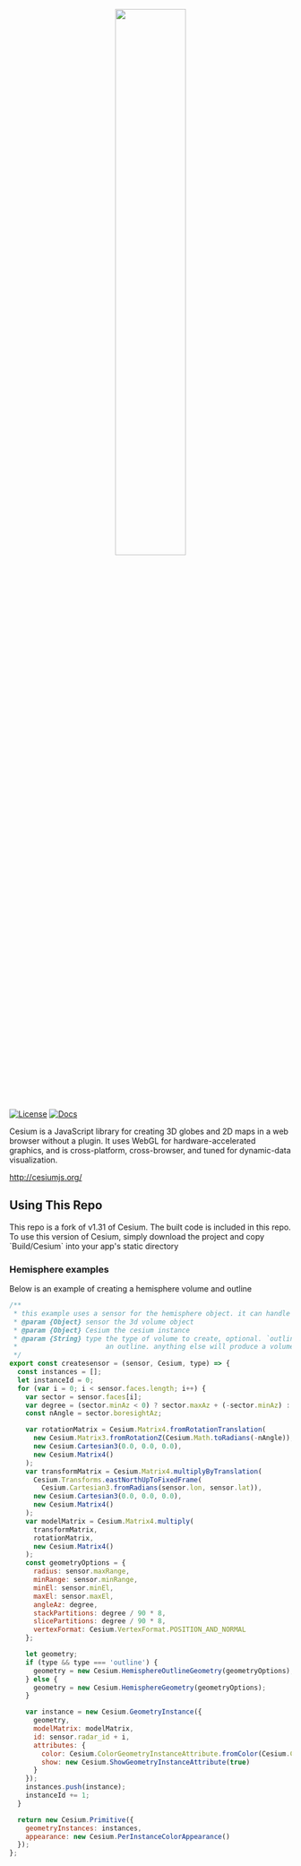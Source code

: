 <p align="center">
<img src="https://github.com/AnalyticalGraphicsInc/cesium/wiki/logos/Cesium_Logo_Color.jpg" width="50%" />
</p>

[![License](https://img.shields.io/badge/License-Apache%202.0-blue.svg)](http://www.apache.org/licenses/LICENSE-2.0.html) [![Docs](https://img.shields.io/badge/docs-online-orange.svg)](http://cesiumjs.org/tutorials.html)

Cesium is a JavaScript library for creating 3D globes and 2D maps in a web browser without a plugin. It uses WebGL for hardware-accelerated graphics, and is cross-platform, cross-browser, and tuned for dynamic-data visualization.

http://cesiumjs.org/

## Using This Repo

<p>This repo is a fork of v1.31 of Cesium. The built code is included in this repo. To use this version of Cesium, simply download the project and copy `Build/Cesium` into your app's static directory</p>

### Hemisphere examples

<p>Below is an example of creating a hemisphere volume and outline</p>

```javascript
/**
 * this example uses a sensor for the hemisphere object. it can handle a sensor with multiple faces
 * @param {Object} sensor the 3d volume object
 * @param {Object} Cesium the cesium instance
 * @param {String} type the type of volume to create, optional. `outline` will produce
 *                      an outline. anything else will produce a volume
 */
export const createsensor = (sensor, Cesium, type) => {
  const instances = [];
  let instanceId = 0;
  for (var i = 0; i < sensor.faces.length; i++) {
    var sector = sensor.faces[i];
    var degree = (sector.minAz < 0) ? sector.maxAz + (-sector.minAz) : Math.abs(sector.maxAz - sector.minAz);
    const nAngle = sector.boresightAz;

    var rotationMatrix = Cesium.Matrix4.fromRotationTranslation(
      new Cesium.Matrix3.fromRotationZ(Cesium.Math.toRadians(-nAngle)),
      new Cesium.Cartesian3(0.0, 0.0, 0.0),
      new Cesium.Matrix4()
    );
    var transformMatrix = Cesium.Matrix4.multiplyByTranslation(
      Cesium.Transforms.eastNorthUpToFixedFrame(
        Cesium.Cartesian3.fromRadians(sensor.lon, sensor.lat)),
      new Cesium.Cartesian3(0.0, 0.0, 0.0),
      new Cesium.Matrix4()
    );
    var modelMatrix = Cesium.Matrix4.multiply(
      transformMatrix,
      rotationMatrix,
      new Cesium.Matrix4()
    );
    const geometryOptions = {
      radius: sensor.maxRange,
      minRange: sensor.minRange,
      minEl: sensor.minEl,
      maxEl: sensor.maxEl,
      angleAz: degree,
      stackPartitions: degree / 90 * 8,
      slicePartitions: degree / 90 * 8,
      vertexFormat: Cesium.VertexFormat.POSITION_AND_NORMAL
    };

    let geometry;
    if (type && type === 'outline') {
      geometry = new Cesium.HemisphereOutlineGeometry(geometryOptions);
    } else {
      geometry = new Cesium.HemisphereGeometry(geometryOptions);
    }

    var instance = new Cesium.GeometryInstance({
      geometry,
      modelMatrix: modelMatrix,
      id: sensor.radar_id + i,
      attributes: {
        color: Cesium.ColorGeometryInstanceAttribute.fromColor(Cesium.Color.AQUA.withAlpha(0.3)),
        show: new Cesium.ShowGeometryInstanceAttribute(true)
      }
    });
    instances.push(instance);
    instanceId += 1;
  }

  return new Cesium.Primitive({
    geometryInstances: instances,
    appearance: new Cesium.PerInstanceColorAppearance()
  });
};
```

